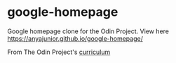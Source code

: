 # google-homepage
Google homepage clone for the Odin Project. View here https://anyajunior.github.io/google-homepage/
  
From The Odin Project's [curriculum](http://www.theodinproject.com/courses/web-development-101/lessons/html-css)
